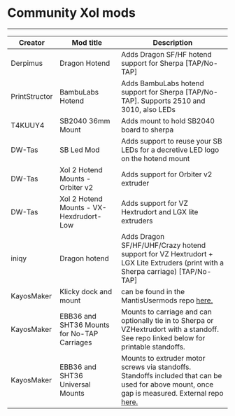 # Community Xol mods

---

|Creator |Mod title |Description |
|--- |--- |--- |
|Derpimus |Dragon Hotend |Adds Dragon SF/HF hotend support for Sherpa [TAP/No-TAP] |
|PrintStructor |BambuLabs Hotend |Adds BambuLabs hotend support for Sherpa [TAP/No-TAP]. Supports 2510 and 3010, also LEDs |
|T4KUUY4 |SB2040 36mm Mount |Adds mount to hold SB2040 board to sherpa |
|DW-Tas |SB Led Mod |Adds support to reuse your SB LEDs for a decretive LED logo on the hotend mount |
|DW-Tas |Xol 2 Hotend Mounts - Orbiter v2 |Adds support for Orbiter v2 extruder |
|DW-Tas |Xol 2 Hotend Mounts - VX-Hexdrudort-Low |Adds support for VZ Hextrudort and LGX lite extruders |
|iniqy | Dragon hotend | Adds Dragon SF/HF/UHF/Crazy hotend support for VZ Hextrudort + LGX Lite Extruders (print with a Sherpa carriage) [TAP/No-TAP] |
|KayosMaker| Klicky dock and mount | can be found in the MantisUsermods repo [here.](https://github.com/mandryd/MantisUsermods/tree/main/Usermods/KayosMaker/MGN12_Klicky/STLs) |
|KayosMaker| EBB36 and SHT36 Mounts for No-TAP Carriages | Mounts to carriage and can optionally tie in to Sherpa or VZHextrudort with a standoff. See repo linked below for printable standoffs. |
|KayosMaker| EBB36 and SHT36 Universal Mounts | Mounts to extruder motor screws via standoffs. Standoffs included that can be used for above mount, once gap is measured.  External repo [here.](https://github.com/KayosMaker/CANboard_Mounts) |
